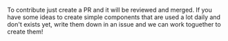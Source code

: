 To contribute just create a PR and it will be reviewed and merged.
If you have some ideas to create simple components that are used a lot daily and don't exists yet,
write them down in an issue and we can work toguether to create them!
